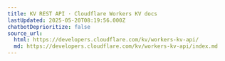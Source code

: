 ```yaml
---
title: KV REST API · Cloudflare Workers KV docs
lastUpdated: 2025-05-20T08:19:56.000Z
chatbotDeprioritize: false
source_url:
  html: https://developers.cloudflare.com/kv/workers-kv-api/
  md: https://developers.cloudflare.com/kv/workers-kv-api/index.md
---
```


